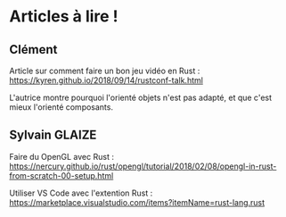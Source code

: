 # Articles à lire !

## Clément

Article sur comment faire un bon jeu vidéo en Rust :
https://kyren.github.io/2018/09/14/rustconf-talk.html

L'autrice montre pourquoi l'orienté objets n'est pas adapté, et que c'est mieux l'orienté composants.

## Sylvain GLAIZE

Faire du OpenGL avec Rust :
https://nercury.github.io/rust/opengl/tutorial/2018/02/08/opengl-in-rust-from-scratch-00-setup.html

Utiliser VS Code avec l'extention Rust :
https://marketplace.visualstudio.com/items?itemName=rust-lang.rust
